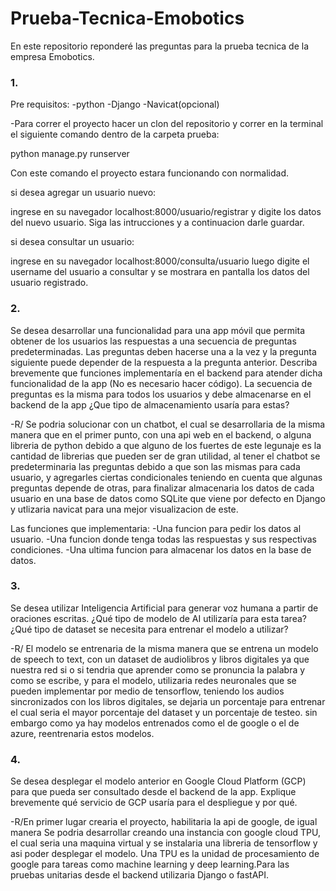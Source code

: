 # Prueba-Tecnica-Emobotics
En este repositorio reponderé las preguntas para la prueba tecnica de la empresa Emobotics.
### 1.

Pre requisitos:
-python 
-Django
-Navicat(opcional)

-Para correr el proyecto hacer un clon del repositorio y correr en la terminal el siguiente comando dentro de la carpeta prueba:

python manage.py runserver

Con este comando el proyecto estara funcionando con normalidad.

si desea agregar un usuario nuevo:

ingrese en su navegador localhost:8000/usuario/registrar y digite los datos del nuevo usuario. Siga las intrucciones y a continuacion darle guardar.

si desea consultar un usuario:

ingrese en su navegador localhost:8000/consulta/usuario luego digite el username del usuario a consultar y se mostrara en pantalla los datos del usuario registrado.



### 2.
Se desea desarrollar una funcionalidad para una app móvil que permita obtener de los usuarios las respuestas a una secuencia de preguntas predeterminadas. Las preguntas deben hacerse una a la vez y la pregunta siguiente puede depender de la respuesta a la pregunta anterior. Describa brevemente que funciones implementaría en el backend para atender dicha funcionalidad de la app (No es necesario hacer código).
La secuencia de preguntas es la misma para todos los usuarios y debe almacenarse en el backend de la app ¿Que tipo de almacenamiento usaría para estas?

-R/ Se podria solucionar con un chatbot, el cual se desarrollaria de la misma manera que en el primer punto, con una api web en el backend, o alguna libreria de python debido a que alguno de los fuertes de este legunaje es la cantidad de librerias que pueden ser de gran utilidad, al tener el chatbot se predeterminaria las preguntas debido a que son las mismas para cada usuario, y agregarles ciertas condicionales teniendo en cuenta que algunas preguntas depende de otras, para finalizar almacenaria los datos de cada usuario en una base de datos como SQLite que viene por defecto en Django y utlizaria navicat para una mejor visualizacion de este.

Las funciones que implementaria:
 -Una funcion para pedir los datos al usuario.
 -Una funcion donde tenga todas las respuestas y sus respectivas condiciones.
 -Una ultima funcion para almacenar los datos en la base de datos.
 
 

### 3.
Se desea utilizar Inteligencia Artificial para generar voz humana a partir de oraciones escritas. ¿Qué tipo de modelo de AI utilizaría para esta tarea? ¿Qué tipo de dataset se necesita para entrenar el modelo a utilizar?

-R/ El modelo se entrenaria de la misma manera que se entrena un modelo de speech to text, con un dataset de audiolibros y libros digitales ya que nuestra red si o si tendria que aprender como se pronuncia la palabra y como se escribe, y para el modelo, utilizaria redes neuronales que se pueden implementar por medio de tensorflow, teniendo los audios sincronizados con los libros digitales, se dejaria un porcentaje para entrenar el cual seria el mayor porcentaje del dataset y un porcentaje de testeo. sin embargo como ya hay modelos entrenados como el de google o el de azure, reentrenaria estos modelos.


### 4.
Se desea desplegar el modelo anterior en Google Cloud Platform (GCP) para que pueda ser consultado desde el backend de la app. Explique brevemente qué servicio de GCP usaría para el despliegue y por qué.

-R/En primer lugar crearia el proyecto, habilitaria la api de google, de igual manera Se podria desarrollar creando una instancia con google cloud TPU, el cual seria una maquina virtual y se instalaria una libreria de tensorflow y asi poder desplegar el modelo. Una TPU es la unidad de procesamiento de google para tareas como machine learning y deep learning.Para las pruebas unitarias desde el backend utilizaria Django o fastAPI.


